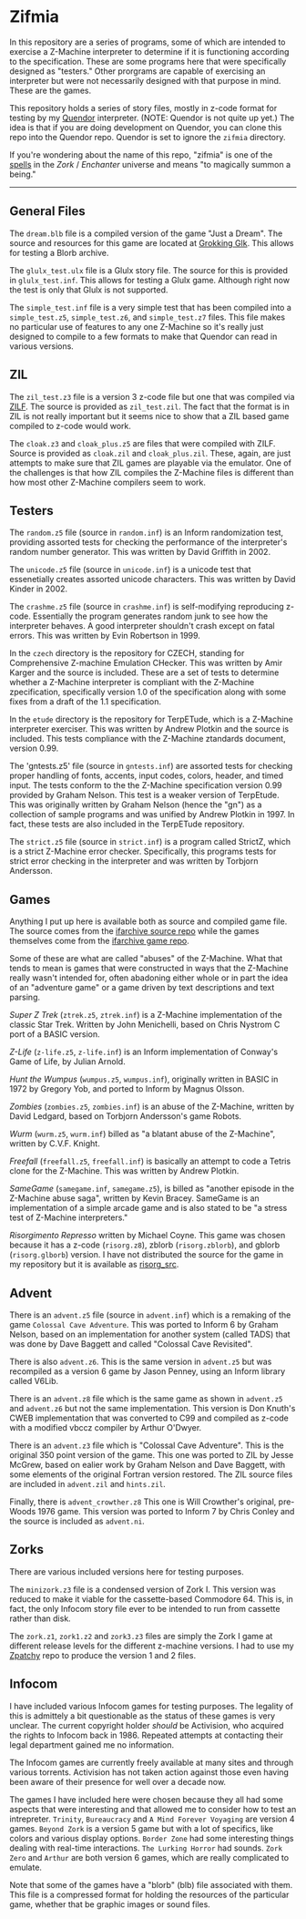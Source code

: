 # Zifmia

In this repository are a series of programs, some of which are intended to exercise a Z-Machine interpreter to determine if it is functioning according to the specification. These are some programs here that were specifically designed as "testers." Other prorgrams are capable of exercising an interpreter but were not necessarily designed with that purpose in mind. These are the games.

This repository holds a series of story files, mostly in z-code format for testing by my [Quendor](http://github.com/jeffnyman/quendor) interpreter. (NOTE: Quendor is not quite up yet.) The idea is that if you are doing development on Quendor, you can clone this repo into the Quendor repo. Quendor is set to ignore the `zifmia` directory.

If you're wondering about the name of this repo, "zifmia" is one of the [spells](http://www.ifwiki.org/index.php/Spells) in the *Zork* / *Enchanter* universe and means "to magically summon a being."

---

## General Files

The `dream.blb` file is a compiled version of the game "Just a Dream". The source and resources for this game are located at [Grokking Glk](http://www.iffydoemain.com/grokglk/index.htm). This allows for testing a Blorb archive.

The `glulx_test.ulx` file is a Glulx story file. The source for this is provided in `glulx_test.inf`. This allows for testing a Glulx game. Although right now the test is only that Glulx is not supported.

The `simple_test.inf` file is a very simple test that has been compiled into a `simple_test.z5`, `simple_test.z6`, and `simple_test.z7` files. This file makes no particular use of features to any one Z-Machine so it's really just designed to compile to a few formats to make that Quendor can read in various versions.

## ZIL

The `zil_test.z3` file is a version 3 z-code file but one that was compiled via [ZILF](https://bitbucket.org/jmcgrew/zilf/wiki/Home). The source is provided as `zil_test.zil`. The fact that the format is in ZIL is not really important but it seems nice to show that a ZIL based game compiled to z-code would work.

The `cloak.z3` and `cloak_plus.z5` are files that were compiled with ZILF. Source is provided as `cloak.zil` and `cloak_plus.zil`. These, again, are just attempts to make sure that ZIL games are playable via the emulator. One of the challenges is that how ZIL compiles the Z-Machine files is different than how most other Z-Machine compilers seem to work.

## Testers

The `random.z5` file (source in `random.inf`) is an Inform randomization test, providing assorted tests for checking the performance of the interpreter's random number generator. This was written by David Griffith in 2002.

The `unicode.z5` file (source in `unicode.inf`) is a unicode test that essenetially creates assorted unicode characters. This was written by David Kinder in 2002.

The `crashme.z5` file (source in `crashme.inf`) is self-modifying reproducing z-code. Essentially the program generates random junk to see how the interpreter behaves. A good interpreter shouldn't crash except on fatal errors. This was written by Evin Robertson in 1999.

In the `czech` directory is the repository for CZECH, standing for Comprehensive Z-machine Emulation CHecker. This was written by Amir Karger and the source is included. These are a set of tests to determine whether a Z-Machine interpreter is compliant with the Z-Machine zpecification, specifically version 1.0 of the specification along with some fixes from a draft of the 1.1 specification.

In the `etude` directory is the repository for TerpETude, which is a Z-Machine interpreter exerciser. This was written by Andrew Plotkin and the source is included. This tests compliance with the Z-Machine ztandards document, version 0.99.

The 'gntests.z5' file (source in `gntests.inf`) are assorted tests for checking proper handling of fonts, accents, input codes, colors, header, and timed input. The tests conform to the the Z-Machine specification version 0.99 provided by Graham Nelson. This test is a weaker version of TerpEtude. This was originally written by Graham Nelson (hence the "gn") as a collection of sample programs and was unified by Andrew Plotkin in 1997. In fact, these tests are also included in the TerpETude repository.

The `strict.z5` file (source in `strict.inf`) is a program called StrictZ, which is a strict Z-Machine error checker. Specifically, this programs tests for strict error checking in the interpreter and was written by Torbjorn Andersson.

## Games

Anything I put up here is available both as source and compiled game file. The source comes from the [ifarchive source repo](http://ifarchive.org/indexes/if-archiveXgamesXsourceXinform.html) while the games themselves come from the [ifarchive game repo](http://ifarchive.org/indexes/if-archiveXgamesXzcode.html).

Some of these are what are called "abuses" of the Z-Machine. What that tends to mean is games that were constructed in ways that the Z-Machine really wasn't intended for, often abadoning either whole or in part the idea of an "adventure game" or a game driven by text descriptions and text parsing.

*Super Z Trek* (`ztrek.z5`, `ztrek.inf`) is a Z-Machine implementation of the classic Star Trek. Written by John Menichelli, based on Chris Nystrom C port of a BASIC version.

*Z-Life* (`z-life.z5`, `z-life.inf`) is an Inform implementation of Conway's Game of Life, by Julian Arnold.

*Hunt the Wumpus* (`wumpus.z5`, `wumpus.inf`), originally written in BASIC in 1972 by Gregory Yob, and ported to Inform by Magnus Olsson.

*Zombies* (`zombies.z5`, `zombies.inf`) is an abuse of the Z-Machine, written by David Ledgard, based on Torbjorn Andersson's game Robots.

*Wurm* (`wurm.z5`, `wurm.inf`) billed as "a blatant abuse of the Z-Machine", written by C.V.F. Knight.

*Freefall* (`freefall.z5`, `freefall.inf`) is basically an attempt to code a Tetris clone for the Z-Machine. This was written by Andrew Plotkin.

*SameGame* (`samegame.inf`, `samegame.z5`), is billed as "another episode in the Z-Machine abuse saga", written by Kevin Bracey. SameGame is an implementation of a simple arcade game and is also stated to be "a stress test of Z-Machine interpreters."

*Risorgimento Represso* written by Michael Coyne. This game was chosen because it has a z-code (`risorg.z8`), zblorb (`risorg.zblorb`), and gblorb (`risorg.glborb`) version. I have not distributed the source for the game in my repository but it is available as [risorg_src](http://ifarchive.org/if-archive/games/source/inform/risorg_src.zip).

## Advent

There is an `advent.z5` file (source in `advent.inf`) which is a remaking of the game `Colossal Cave Adventure`. This was ported to Inform 6 by Graham Nelson, based on an implementation for another system (called TADS) that was done by Dave Baggett and called "Colossal Cave Revisited".

There is also `advent.z6`. This is the same version in `advent.z5` but was recompiled as a version 6 game by Jason Penney, using an Inform library called V6Lib.

There is an `advent.z8` file which is the same game as shown in `advent.z5` and `advent.z6` but not the same implementation. This version is Don Knuth's CWEB implementation that was converted to C99 and compiled as z-code with a modified vbccz compiler by Arthur O'Dwyer.

There is an `advent.z3` file which is "Colossal Cave Adventure". This is the original 350 point version of the game. This one was ported to ZIL by Jesse McGrew, based on ealier work by Graham Nelson and Dave Baggett, with some elements of the original Fortran version restored. The ZIL source files are included in `advent.zil` and `hints.zil`.

Finally, there is `advent_crowther.z8` This one is Will Crowther's original, pre-Woods 1976 game. This version was ported to Inform 7 by Chris Conley and the source is included as `advent.ni`.

## Zorks

There are various included versions here for testing purposes.

The `minizork.z3` file is a condensed version of Zork I. This version was reduced to make it viable for the cassette-based Commodore 64. This is, in fact, the only Infocom story file ever to be intended to run from cassette rather than disk.

The `zork.z1`, `zork1.z2` and `zork3.z3` files are simply the Zork I game at different release levels for the different z-machine versions. I had to use my [Zpatchy](https://github.com/jeffnyman/zpatchy) repo to produce the version 1 and 2 files.

## Infocom

I have included various Infocom games for testing purposes. The legality of this is admittely a bit questionable as the status of these games is very unclear. The current copyright holder *should* be Activision, who acquired the rights to Infocom back in 1986. Repeated attempts at contacting their legal department gained me no information.

The Infocom games are currently freely available at many sites and through various torrents. Activision has not taken action against those even having been aware of their presence for well over a decade now.

The games I have included here were chosen because they all had some aspects that were interesting and that allowed me to consider how to test an intrepreter. `Trinity`, `Bureaucracy` and `A Mind Forever Voyaging` are version 4 games. `Beyond Zork` is a version 5 game but with a lot of specifics, like colors and various display options. `Border Zone` had some interesting things dealing with real-time interactions. `The Lurking Horror` had sounds. `Zork Zero` and `Arthur` are both version 6 games, which are really complicated to emulate.

Note that some of the games have a "blorb" (blb) file associated with them. This file is a compressed format for holding the resources of the particular game, whether that be graphic images or sound files.
